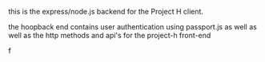this is the express/node.js backend for the Project H client.

the hoopback end contains user authentication using passport.js as well as well as the http methods and api's
for the project-h front-end

f
